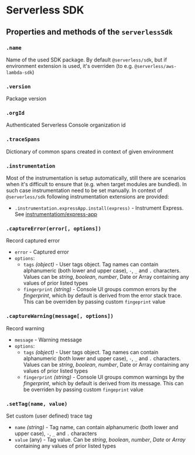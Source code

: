 # Serverless SDK

## Properties and methods of the `serverlessSdk`

### `.name`

Name of the used SDK package. By default `@serverless/sdk`, but if environment extension is used, it's overriden (to e.g. `@serverless/aws-lambda-sdk`)

### `.version`

Package version

### `.orgId`

Authenticated Serverless Console organization id

### `.traceSpans`

Dictionary of common spans created in context of given environment

### `.instrumentation`

Most of the instrumentation is setup automatically, still there are scenarios when it's difficult to ensure that (e.g. when target modules are bundled). In such case instrumentation need to be set manually. In context of `@serverless/sdk` following instrumentation extensions are provided:

- `.instrumentation.expressApp.install(express)` - Instrument Express. See [instrumentatiom/express-app](instrumentation/express-app.md)

### `.captureError(error[, options])`

Record captured error

- `error` - Captured error
- `options`:
  - `tags` _(object)_ - User tags object. Tag names can contain alphanumeric (both lower and upper case), `-`, `_` and `.` characters. Values can be _string_, _boolean_, _number_, Date or Array containing any values of prior listed types
  - `fingerprint` _(string)_ - Console UI groups common errors by the _fingerprint_, which by default is derived from the error stack trace. This can be overriden by passing custom `fingeprint` value

### `.captureWarning(message[, options])`

Record warning

- `message` - Warning message
- `options`:
  - `tags` _(object)_ - User tags object. Tag names can contain alphanumeric (both lower and upper case), `-`, `_` and `.` characters. Values can be _string_, _boolean_, _number_, Date or Array containing any values of prior listed types
  - `fingerprint` _(string)_ - Console UI groups common warnings by the _fingerprint_, which by default is derived from its message. This can be overriden by passing custom `fingeprint` value

### `.setTag(name, value)`

Set custom (user defined) trace tag

- `name` _(string)_ - Tag name, can contain alphanumeric (both lower and upper case), `-`, `_` and `.` characters
- `value` (any) - Tag value. Can be _string_, _boolean_, _number_, _Date_ or _Array_ containing any values of prior listed types
